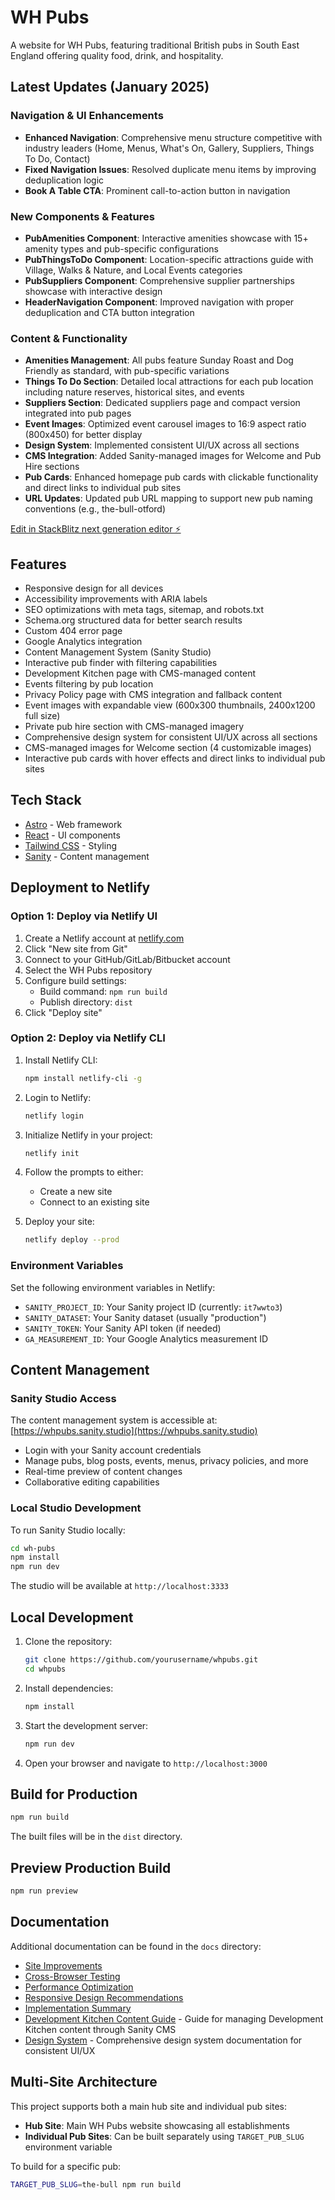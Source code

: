 # WH Pubs

A website for WH Pubs, featuring traditional British pubs in South East England offering quality food, drink, and hospitality.

## Latest Updates (January 2025)

### Navigation & UI Enhancements
- **Enhanced Navigation**: Comprehensive menu structure competitive with industry leaders (Home, Menus, What's On, Gallery, Suppliers, Things To Do, Contact)
- **Fixed Navigation Issues**: Resolved duplicate menu items by improving deduplication logic
- **Book A Table CTA**: Prominent call-to-action button in navigation

### New Components & Features
- **PubAmenities Component**: Interactive amenities showcase with 15+ amenity types and pub-specific configurations
- **PubThingsToDo Component**: Location-specific attractions guide with Village, Walks & Nature, and Local Events categories
- **PubSuppliers Component**: Comprehensive supplier partnerships showcase with interactive design
- **HeaderNavigation Component**: Improved navigation with proper deduplication and CTA button integration

### Content & Functionality
- **Amenities Management**: All pubs feature Sunday Roast and Dog Friendly as standard, with pub-specific variations
- **Things To Do Section**: Detailed local attractions for each pub location including nature reserves, historical sites, and events
- **Suppliers Section**: Dedicated suppliers page and compact version integrated into pub pages
- **Event Images**: Optimized event carousel images to 16:9 aspect ratio (800x450) for better display
- **Design System**: Implemented consistent UI/UX across all sections
- **CMS Integration**: Added Sanity-managed images for Welcome and Pub Hire sections
- **Pub Cards**: Enhanced homepage pub cards with clickable functionality and direct links to individual pub sites
- **URL Updates**: Updated pub URL mapping to support new pub naming conventions (e.g., the-bull-otford)

[Edit in StackBlitz next generation editor ⚡️](https://stackblitz.com/~/github.com/mattboostkit/WHPubs)

## Features

- Responsive design for all devices
- Accessibility improvements with ARIA labels
- SEO optimizations with meta tags, sitemap, and robots.txt
- Schema.org structured data for better search results
- Custom 404 error page
- Google Analytics integration
- Content Management System (Sanity Studio)
- Interactive pub finder with filtering capabilities
- Development Kitchen page with CMS-managed content
- Events filtering by pub location
- Privacy Policy page with CMS integration and fallback content
- Event images with expandable view (600x300 thumbnails, 2400x1200 full size)
- Private pub hire section with CMS-managed imagery
- Comprehensive design system for consistent UI/UX across all sections
- CMS-managed images for Welcome section (4 customizable images)
- Interactive pub cards with hover effects and direct links to individual pub sites

## Tech Stack

- [Astro](https://astro.build/) - Web framework
- [React](https://reactjs.org/) - UI components
- [Tailwind CSS](https://tailwindcss.com/) - Styling
- [Sanity](https://www.sanity.io/) - Content management

## Deployment to Netlify

### Option 1: Deploy via Netlify UI

1. Create a Netlify account at [netlify.com](https://www.netlify.com/)
2. Click "New site from Git"
3. Connect to your GitHub/GitLab/Bitbucket account
4. Select the WH Pubs repository
5. Configure build settings:
   - Build command: `npm run build`
   - Publish directory: `dist`
6. Click "Deploy site"

### Option 2: Deploy via Netlify CLI

1. Install Netlify CLI:
   ```bash
   npm install netlify-cli -g
   ```

2. Login to Netlify:
   ```bash
   netlify login
   ```

3. Initialize Netlify in your project:
   ```bash
   netlify init
   ```

4. Follow the prompts to either:
   - Create a new site
   - Connect to an existing site

5. Deploy your site:
   ```bash
   netlify deploy --prod
   ```

### Environment Variables

Set the following environment variables in Netlify:

- `SANITY_PROJECT_ID`: Your Sanity project ID (currently: `it7wwto3`)
- `SANITY_DATASET`: Your Sanity dataset (usually "production")
- `SANITY_TOKEN`: Your Sanity API token (if needed)
- `GA_MEASUREMENT_ID`: Your Google Analytics measurement ID

## Content Management

### Sanity Studio Access

The content management system is accessible at: [https://whpubs.sanity.studio](https://whpubs.sanity.studio)

- Login with your Sanity account credentials
- Manage pubs, blog posts, events, menus, privacy policies, and more
- Real-time preview of content changes
- Collaborative editing capabilities

### Local Studio Development

To run Sanity Studio locally:

```bash
cd wh-pubs
npm install
npm run dev
```

The studio will be available at `http://localhost:3333`

## Local Development

1. Clone the repository:
   ```bash
   git clone https://github.com/yourusername/whpubs.git
   cd whpubs
   ```

2. Install dependencies:
   ```bash
   npm install
   ```

3. Start the development server:
   ```bash
   npm run dev
   ```

4. Open your browser and navigate to `http://localhost:3000`

## Build for Production

```bash
npm run build
```

The built files will be in the `dist` directory.

## Preview Production Build

```bash
npm run preview
```

## Documentation

Additional documentation can be found in the `docs` directory:

- [Site Improvements](docs/site-improvements.md)
- [Cross-Browser Testing](docs/cross-browser-testing.md)
- [Performance Optimization](docs/performance-optimization.md)
- [Responsive Design Recommendations](docs/responsive-design-recommendations.md)
- [Implementation Summary](docs/implementation-summary.md)
- [Development Kitchen Content Guide](docs/development-kitchen-content-guide.md) - Guide for managing Development Kitchen content through Sanity CMS
- [Design System](docs/design-system.md) - Comprehensive design system documentation for consistent UI/UX

## Multi-Site Architecture

This project supports both a main hub site and individual pub sites:

- **Hub Site**: Main WH Pubs website showcasing all establishments
- **Individual Pub Sites**: Can be built separately using `TARGET_PUB_SLUG` environment variable

To build for a specific pub:
```bash
TARGET_PUB_SLUG=the-bull npm run build
```